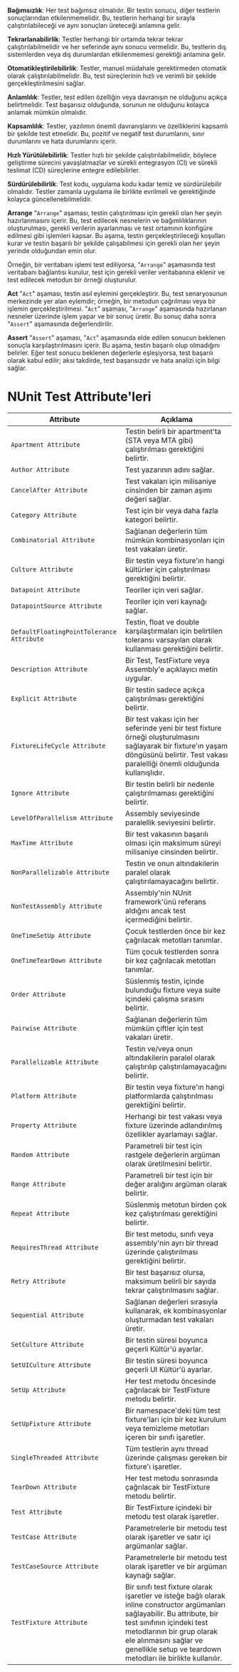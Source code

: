 ﻿**Bağımsızlık**: Her test bağımsız olmalıdır. Bir testin sonucu, diğer testlerin sonuçlarından etkilenmemelidir. Bu, testlerin herhangi bir sırayla çalıştırılabileceği ve aynı sonuçları üreteceği anlamına gelir.

**Tekrarlanabilirlik**: Testler herhangi bir ortamda tekrar tekrar çalıştırılabilmelidir ve her seferinde aynı sonucu vermelidir. Bu, testlerin dış sistemlerden veya dış durumlardan etkilenmemesi gerektiği anlamına gelir.

**Otomatikleştirilebilirlik**: Testler, manuel müdahale gerektirmeden otomatik olarak çalıştırılabilmelidir. Bu, test süreçlerinin hızlı ve verimli bir şekilde gerçekleştirilmesini sağlar.

**Anlamlılık**: Testler, test edilen özelliğin veya davranışın ne olduğunu açıkça belirtmelidir. Test başarısız olduğunda, sorunun ne olduğunu kolayca anlamak mümkün olmalıdır.

**Kapsamlılık**: Testler, yazılımın önemli davranışlarını ve özelliklerini kapsamlı bir şekilde test etmelidir. Bu, pozitif ve negatif test durumlarını, sınır durumlarını ve hata durumlarını içerir.

**Hızlı Yürütülebilirlik**: Testler hızlı bir şekilde çalıştırılabilmelidir, böylece geliştirme sürecini yavaşlatmazlar ve sürekli entegrasyon (CI) ve sürekli teslimat (CD) süreçlerine entegre edilebilirler.

**Sürdürülebilirlik**: Test kodu, uygulama kodu kadar temiz ve sürdürülebilir olmalıdır. Testler zamanla uygulama ile birlikte evrilmeli ve gerektiğinde kolayca güncellenebilmelidir.



**Arrange**
"`Arrange`" aşaması, testin çalıştırılması için gerekli olan her şeyin hazırlanmasını içerir. Bu, test edilecek nesnelerin ve bağımlılıklarının oluşturulması, gerekli verilerin ayarlanması ve test ortamının konfigüre edilmesi gibi işlemleri kapsar. Bu aşama, testin gerçekleştirileceği koşulları kurar ve testin başarılı bir şekilde çalışabilmesi için gerekli olan her şeyin yerinde olduğundan emin olur.

Örneğin, bir veritabanı işlemi test ediliyorsa, "`Arrange`" aşamasında test veritabanı bağlantısı kurulur, test için gerekli veriler veritabanına eklenir ve test edilecek metodun bir örneği oluşturulur.

**Act**
"`Act`" aşaması, testin asıl eylemini gerçekleştirir. Bu, test senaryosunun merkezinde yer alan eylemdir; örneğin, bir metodun çağrılması veya bir işlemin gerçekleştirilmesi. "`Act`" aşaması, "`Arrange`" aşamasında hazırlanan nesneler üzerinde işlem yapar ve bir sonuç üretir. Bu sonuç daha sonra "`Assert`" aşamasında değerlendirilir.

**Assert**
"`Assert`" aşaması, "`Act`" aşamasında elde edilen sonucun beklenen sonuçla karşılaştırılmasını içerir. Bu aşama, testin başarılı olup olmadığını belirler. Eğer test sonucu beklenen değerlerle eşleşiyorsa, test başarılı olarak kabul edilir; aksi takdirde, test başarısızdır ve hata analizi için bilgi sağlar.



# NUnit Test Attribute'leri

| Attribute                           | Açıklama                                                                                                                                                                                                                   |
|-------------------------------------|----------------------------------------------------------------------------------------------------------------------------------------------------------------------------------------------------------------------------|
| `Apartment Attribute`               | Testin belirli bir apartment'ta (STA veya MTA gibi) çalıştırılması gerektiğini belirtir.                                                                                                                                    |
| `Author Attribute`                  | Test yazarının adını sağlar.                                                                                                                                                                                               |
| `CancelAfter Attribute`             | Test vakaları için milisaniye cinsinden bir zaman aşımı değeri sağlar.                                                                                                                                                     |
| `Category Attribute`                | Test için bir veya daha fazla kategori belirtir.                                                                                                                                                                           |
| `Combinatorial Attribute`           | Sağlanan değerlerin tüm mümkün kombinasyonları için test vakaları üretir.                                                                                                                                                  |
| `Culture Attribute`                 | Bir testin veya fixture'ın hangi kültürler için çalıştırılması gerektiğini belirtir.                                                                                                                                       |
| `Datapoint Attribute`               | Teoriler için veri sağlar.                                                                                                                                                                                                 |
| `DatapointSource Attribute`         | Teoriler için veri kaynağı sağlar.                                                                                                                                                                                         |
| `DefaultFloatingPointTolerance Attribute` | Testin, float ve double karşılaştırmaları için belirtilen toleransı varsayılan olarak kullanması gerektiğini belirtir.                                                                                                      |
| `Description Attribute`             | Bir Test, TestFixture veya Assembly'e açıklayıcı metin uygular.                                                                                                                                                            |
| `Explicit Attribute`                | Bir testin sadece açıkça çalıştırılması gerektiğini belirtir.                                                                                                                                                              |
| `FixtureLifeCycle Attribute`        | Bir test vakası için her seferinde yeni bir test fixture örneği oluşturulmasını sağlayarak bir fixture'ın yaşam döngüsünü belirtir. Test vakası paralelliği önemli olduğunda kullanışlıdır.                                |
| `Ignore Attribute`                  | Bir testin belirli bir nedenle çalıştırılmaması gerektiğini belirtir.                                                                                                                                                      |
| `LevelOfParallelism Attribute`      | Assembly seviyesinde paralellik seviyesini belirtir.                                                                                                                                                                       |
| `MaxTime Attribute`                 | Bir test vakasının başarılı olması için maksimum süreyi milisaniye cinsinden belirtir.                                                                                                                                     |
| `NonParallelizable Attribute`       | Testin ve onun altındakilerin paralel olarak çalıştırılamayacağını belirtir.                                                                                                                                               |
| `NonTestAssembly Attribute`         | Assembly'nin NUnit framework'ünü referans aldığını ancak test içermediğini belirtir.                                                                                                                                       |
| `OneTimeSetUp Attribute`            | Çocuk testlerden önce bir kez çağrılacak metotları tanımlar.                                                                                                                                                               |
| `OneTimeTearDown Attribute`         | Tüm çocuk testlerden sonra bir kez çağrılacak metotları tanımlar.                                                                                                                                                          |
| `Order Attribute`                   | Süslenmiş testin, içinde bulunduğu fixture veya suite içindeki çalışma sırasını belirtir.                                                                                                                                  |
| `Pairwise Attribute`                | Sağlanan değerlerin tüm mümkün çiftler için test vakaları üretir.                                                                                                                                                          |
| `Parallelizable Attribute`          | Testin ve/veya onun altındakilerin paralel olarak çalıştırılıp çalıştırılamayacağını belirtir.                                                                                                                              |
| `Platform Attribute`                | Bir testin veya fixture'ın hangi platformlarda çalıştırılması gerektiğini belirtir.                                                                                                                                        |
| `Property Attribute`                | Herhangi bir test vakası veya fixture üzerinde adlandırılmış özellikler ayarlamayı sağlar.                                                                                                                                 |
| `Random Attribute`                  | Parametreli bir test için rastgele değerlerin argüman olarak üretilmesini belirtir.                                                                                                                                        |
| `Range Attribute`                   | Parametreli bir test için bir değer aralığını argüman olarak belirtir.                                                                                                                                                     |
| `Repeat Attribute`                  | Süslenmiş metotun birden çok kez çalıştırılması gerektiğini belirtir.                                                                                                                                                      |
| `RequiresThread Attribute`          | Bir test metodu, sınıfı veya assembly'nin ayrı bir thread üzerinde çalıştırılması gerektiğini belirtir.                                                                                                                    |
| `Retry Attribute`                   | Bir test başarısız olursa, maksimum belirli bir sayıda tekrar çalıştırılmasını sağlar.                                                                                                                                     |
| `Sequential Attribute`              | Sağlanan değerleri sırasıyla kullanarak, ek kombinasyonlar oluşturmadan test vakaları üretir.                                                                                                                              |
| `SetCulture Attribute`              | Bir testin süresi boyunca geçerli Kültür'ü ayarlar.                                                                                                                                                                        |
| `SetUICulture Attribute`            | Bir testin süresi boyunca geçerli UI Kültür'ü ayarlar.                                                                                                                                                                     |
| `SetUp Attribute`                   | Her test metodu öncesinde çağrılacak bir TestFixture metodu belirtir.                                                                                                                                                      |
| `SetUpFixture Attribute`            | Bir namespace'deki tüm test fixture'ları için bir kez kurulum veya temizleme metotları içeren bir sınıfı işaretler.                                                                                                        |
| `SingleThreaded Attribute`          | Tüm testlerin aynı thread üzerinde çalışması gereken bir fixture'ı işaretler.                                                                                                                                              |
| `TearDown Attribute`                | Her test metodu sonrasında çağrılacak bir TestFixture metodu belirtir.                                                                                                                                                     |
| `Test Attribute`                    | Bir TestFixture içindeki bir metodu test olarak işaretler.                                                                                                                                                                 |
| `TestCase Attribute`                | Parametrelerle bir metodu test olarak işaretler ve satır içi argümanlar sağlar.                                                                                                                                            |
| `TestCaseSource Attribute`          | Parametrelerle bir metodu test olarak işaretler ve bir argüman kaynağı sağlar.                                                                                                                                            
`TestFixture Attribute`               | Bir sınıfı test fixture olarak işaretler ve isteğe bağlı olarak inline constructor argümanları sağlayabilir. Bu attribute, bir test sınıfının içindeki test metodlarının bir grup olarak ele alınmasını sağlar ve genellikle setup ve teardown metodları ile birlikte kullanılır. |